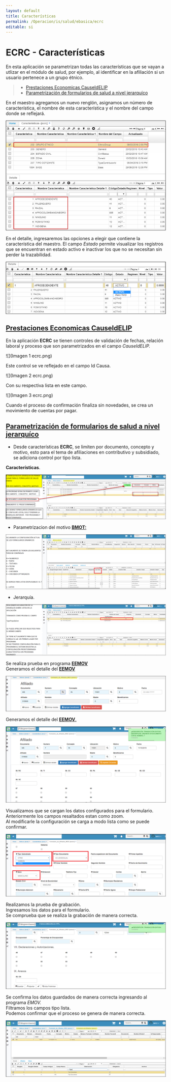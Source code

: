 ```yaml
---
layout: default
title: Características
permalink: /Operacion/is/salud/ebasica/ecrc
editable: si
---
```


# ECRC - Características

En esta aplicación se parametrizan todas las características que se vayan a utlizar en el módulo de salud, por ejemplo, al identificar en la afiliación si un usuario pertenece a un grupo étnico.  

>+ [Prestaciones Economicas CauseIdELIP](http://docs.oasiscom.com/Operacion/is/salud/ebasica/ecrc#prestaciones-economicas-causeidelip)
>+ [Parametrización de formularios de salud a nivel jerarquíco](http://docs.oasiscom.com/Operacion/is/salud/ebasica/ecrc#parametrización-de-formularios-de-salud-a-nivel-jerarquíco)

En el maestro agregamos un nuevo renglón, asignamos un número de característica, el nombre de esta característica y el nombre del campo donde se reflejará.  

![](ecrc.png)

En el detalle, ingresaremos las opciones a elegir que contiene la característica del maestro. El campo _Estado_ permite visualizar los registros que se encuentran en estado activo e inactivar los que no se necesitan  sin perder la trazabilidad.  

![](ecrc1.png)   

## [Prestaciones Economicas CauseIdELIP](http://docs.oasiscom.com/Operacion/is/salud/ebasica/ecrc#prestaciones-economicas-causeidelip)

En la aplicación **ECRC** se tienen controles de validación de fechas, relación laboral y proceso que son parametrizados en el campo *CauseIdELIP.* 

![](Imagen 1 ecrc.png)

Este control se ve reflejado en el campo Id Causa. 

![](Imagen 2 ecrc.png)

Con su respectiva lista en este campo.

![](Imagen 3 ecrc.png)

Cuando el proceso de confirmación finaliza sin novedades, se crea un movimiento de cuentas por pagar.


## [Parametrización de formularios de salud a nivel jerarquíco](http://docs.oasiscom.com/Operacion/is/salud/ebasica/ecrc#parametrización-de-formularios-de-salud-a-nivel-jerarquíco)

* Desde características **ECRC**, se limiten por documento, concepto y motivo, esto para el tema de afiliaciones en contributivo y subsidiado, se adiciona control por tipo lista.  

**Características**.  

![](ecrc5.png)  

* Parametrizacion del motivo [**BMOT:**](http://docs.oasiscom.com/Operacion/common/bsistema/bmot)  

![](ecrc6.png)  
* Jerarquía.  

![](ecrc7.png)  

Se realiza prueba en programa [**EEMOV**](http://docs.oasiscom.com/Operacion/crm/portal/cliente/eemov)  
Generamos el detalle del [**EEMOV**](http://docs.oasiscom.com/Operacion/crm/portal/cliente/eemov)  

![](ecrc8.png)  

Generamos el detalle del [**EEMOV**.](http://docs.oasiscom.com/Operacion/crm/portal/cliente/eemov)  

![](ecrc9.png)  

Visualizamos que se cargan los datos configurados para el formulario.  
Anteriormente los campos resaltados estan como zoom.  
Al modificarle la configuración se carga a modo lista como se puede confirmar.  

![](ecrc10.png)  

Realizamos la prueba de grabación.   
Ingresamos los datos para el formulario.   
Se comprueba que se realiza la grabación de manera correcta.   

![](ecrc11.png)  

Se confirma los datos guardados de manera correcta ingresando al programa *EMOV.*   
Filtramos los campos tipo lista.   
Podemos confirmar que el proceso se genera de manera correcta.   

 ![](ecrc12.png)  
















